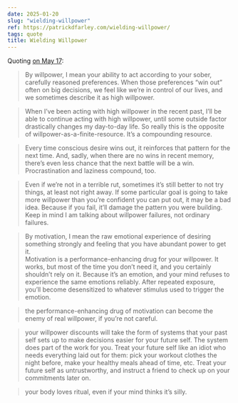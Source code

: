 ```yaml
---
date: 2025-01-20
slug: "wielding-willpower"
ref: https://patrickdfarley.com/wielding-willpower/
tags: quote
title: Wielding Willpower
---
```


Quoting [on May 17](https://patrickdfarley.com/wielding-willpower/):

> By willpower, I mean your ability to act according to your sober, carefully reasoned preferences. When those preferences “win out” often on big decisions, we feel like we’re in control of our lives, and we sometimes describe it as high willpower.

> When I’ve been acting with high willpower in the recent past, I’ll be able to continue acting with high willpower, until some outside factor drastically changes my day-to-day life. So really this is the opposite of willpower-as-a-finite-resource. It’s a compounding resource.

> Every time conscious desire wins out, it reinforces that pattern for the next time. And, sadly, when there are no wins in recent memory, there’s even less chance that the next battle will be a win. Procrastination and laziness compound, too.

> Even if we’re not in a terrible rut, sometimes it’s still better to not try things, at least not right away. If some particular goal is going to take more willpower than you’re confident you can put out, it may be a bad idea. Because if you fail, it’ll damage the pattern you were building. Keep in mind I am talking about willpower failures, not ordinary failures.

> By motivation, I mean the raw emotional experience of desiring something strongly and feeling that you have abundant power to get it.<br>Motivation is a performance-enhancing drug for your willpower. It works, but most of the time you don’t need it, and you certainly shouldn’t rely on it. Because it’s an emotion, and your mind refuses to experience the same emotions reliably. After repeated exposure, you’ll become desensitized to whatever stimulus used to trigger the emotion.

> the performance-enhancing drug of motivation can become the enemy of real willpower, if you’re not careful.

> your willpower discounts will take the form of systems that your past self sets up to make decisions easier for your future self. The system does part of the work for you. Treat your future self like an idiot who needs everything laid out for them: pick your workout clothes the night before, make your healthy meals ahead of time, etc. Treat your future self as untrustworthy, and instruct a friend to check up on your commitments later on.

> your body loves ritual, even if your mind thinks it’s silly.